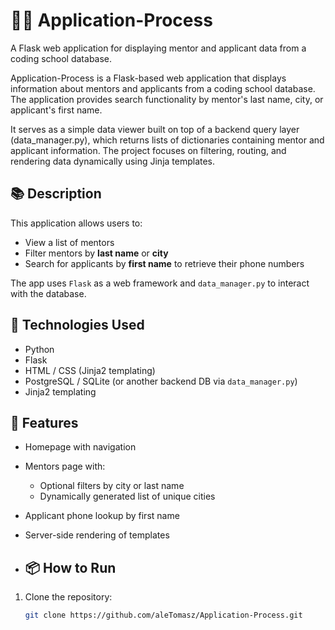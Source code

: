 # 👨‍🏫 Application-Process

A Flask web application for displaying mentor and applicant data from a coding school database.

Application-Process is a Flask-based web application that displays information about mentors and applicants from a coding school database. The application provides search functionality by mentor's last name, city, or applicant's first name.

It serves as a simple data viewer built on top of a backend query layer (data_manager.py), which returns lists of dictionaries containing mentor and applicant information. The project focuses on filtering, routing, and rendering data dynamically using Jinja templates.

## 📚 Description

This application allows users to:

- View a list of mentors
- Filter mentors by **last name** or **city**
- Search for applicants by **first name** to retrieve their phone numbers

The app uses `Flask` as a web framework and `data_manager.py` to interact with the database.

## 🧰 Technologies Used

- Python
- Flask
- HTML / CSS (Jinja2 templating)
- PostgreSQL / SQLite (or another backend DB via `data_manager.py`)
- Jinja2 templating

## 🚀 Features

- Homepage with navigation
- Mentors page with:
  - Optional filters by city or last name
  - Dynamically generated list of unique cities
- Applicant phone lookup by first name
- Server-side rendering of templates

- ## 📦 How to Run

1. Clone the repository:
   ```bash
   git clone https://github.com/aleTomasz/Application-Process.git
